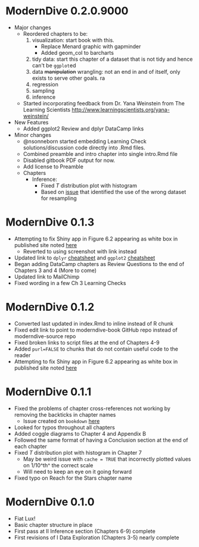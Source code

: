 # ModernDive 0.2.0.9000


* Major changes
  * Reordered chapters to be:
    1. visualization: start book with this.
        + Replace Menard graphic with gapminder
        + Added geom_col to barcharts
    1. tidy data: start this chapter of a dataset that is not tidy and hence can't be `ggplot`ed
    1. data ~~manipulation~~ wrangling: not an end in and of itself, only exists to serve other goals. ra
    1. regression
    1. sampling
    1. inference
  * Started incorporating feedback from Dr. Yana Weinstein from The Learning Scientists http://www.learningscientists.org/yana-weinstein/
* New Features
  * Added ggplot2 Review and dplyr DataCamp links
* Minor changes
  * @nsonneborn started embedding Learning Check solutions/discussion code directly into .Rmd files.
  * Combined preamble and intro chapter into single intro.Rmd file
  * Disabled gitbook PDF output for now.
  * Add license to Preamble
  * Chapters
    * Inference:
      * Fixed $T$ distribution plot with histogram
      * Based on [issue](https://github.com/ismayc/moderndiver-book/issues/3) that identified the use of the wrong dataset for resampling
  

# ModernDive 0.1.3

* Attempting to fix Shiny app in Figure 6.2 appearing as white box in published site noted [here](https://github.com/ismayc/moderndiver-book/issues/2)
    * Reverted to using screenshot with link instead
* Updated link to `dplyr` [cheatsheet](https://github.com/rstudio/cheatsheets/raw/master/source/pdfs/data-transformation-cheatsheet.pdf) and `ggplot2` [cheatsheet](https://www.rstudio.com/wp-content/uploads/2016/11/ggplot2-cheatsheet-2.1.pdf)
* Began adding DataCamp chapters as Review Questions to the end of Chapters 3 and 4 (More to come)
* Updated link to MailChimp
* Fixed wording in a few Ch 3 Learning Checks

# ModernDive 0.1.2

* Converted last updated in index.Rmd to inline instead of R chunk
* Fixed edit link to point to moderndive-book GitHub repo instead of moderndive-source repo
* Fixed broken links to script files at the end of Chapters 4-9
* Added `purl=FALSE` to chunks that do not contain useful code to the reader
* Attempting to fix Shiny app in Figure 6.2 appearing as white box in published site noted [here](https://github.com/ismayc/moderndiver-book/issues/2)

# ModernDive 0.1.1

* Fixed the problems of chapter cross-references not working by removing the backticks in chapter names
    + Issue created on `bookdown` [here](https://github.com/rstudio/bookdown/issues/294)
* Looked for typos throughout all chapters
* Added coggle diagrams to Chapter 4 and Appendix B
* Followed the same format of having a Conclusion section at the end of each chapter
* Fixed $T$ distribution plot with histogram in Chapter 7
    + May be weird issue with `cache = TRUE` that incorrectly plotted values on 1/10^th^ the correct scale
    + Will need to keep an eye on it going forward
* Fixed typo on Reach for the Stars chapter name


# ModernDive 0.1.0

* Fiat Lux!
* Basic chapter structure in place
* First pass at II Inference section (Chapters 6-9) complete
* First revisions of I Data Exploration (Chapters 3-5) nearly complete
